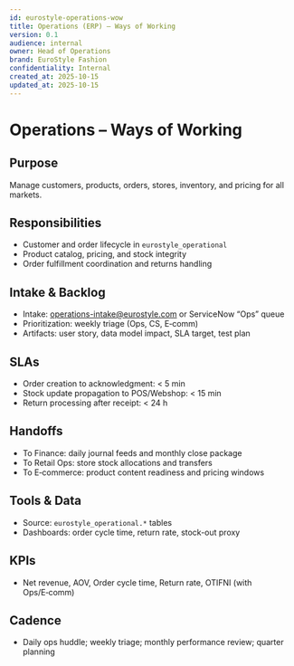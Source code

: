 ```yaml
---
id: eurostyle-operations-wow
title: Operations (ERP) – Ways of Working
version: 0.1
audience: internal
owner: Head of Operations
brand: EuroStyle Fashion
confidentiality: Internal
created_at: 2025-10-15
updated_at: 2025-10-15
---
```


# Operations – Ways of Working

## Purpose
Manage customers, products, orders, stores, inventory, and pricing for all markets.

## Responsibilities
- Customer and order lifecycle in `eurostyle_operational`
- Product catalog, pricing, and stock integrity
- Order fulfillment coordination and returns handling

## Intake & Backlog
- Intake: operations-intake@eurostyle.com or ServiceNow “Ops” queue
- Prioritization: weekly triage (Ops, CS, E‑comm)
- Artifacts: user story, data model impact, SLA target, test plan

## SLAs
- Order creation to acknowledgment: < 5 min
- Stock update propagation to POS/Webshop: < 15 min
- Return processing after receipt: < 24 h

## Handoffs
- To Finance: daily journal feeds and monthly close package
- To Retail Ops: store stock allocations and transfers
- To E‑commerce: product content readiness and pricing windows

## Tools & Data
- Source: `eurostyle_operational.*` tables
- Dashboards: order cycle time, return rate, stock-out proxy

## KPIs
- Net revenue, AOV, Order cycle time, Return rate, OTIFNI (with Ops/E‑comm)

## Cadence
- Daily ops huddle; weekly triage; monthly performance review; quarter planning
